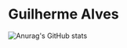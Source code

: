 # Guilherme Alves


![Anurag's GitHub stats](https://github-readme-stats.vercel.app/api?username=guiLerrme&theme=dark&show_icons=true)


